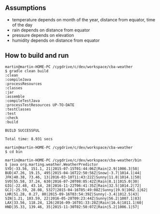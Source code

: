 ## Assumptions
- temperature depends on month of the year, distance from equator, time of the day
- rain depends on distance from equator
- pressure depends on elevation
- humidity depends on distance from equator

## How to build and run
```
martin@martin-HOME-PC /cygdrive/c/dev/workspace/cba-weather
$ gradle clean build
:clean
:compileJava
:processResources
:classes
:jar
:assemble
:compileTestJava
:processTestResources UP-TO-DATE
:testClasses
:test
:check
:build

BUILD SUCCESSFUL

Total time: 8.931 secs

martin@martin-HOME-PC /cygdrive/c/dev/workspace/cba-weather
$ cd bin

martin@martin-HOME-PC /cygdrive/c/dev/workspace/cba-weather/bin
$ java org.marting.weather.WeatherPredictor
SYD|-33.56, 151.1, 21|2015-07-15T01:44:06Z|Rain|2.9|1006.3|58|
BUD|47.26, 19.15, 495|2015-04-16T22:50:56Z|Snow|-3.7|1014.1|44|
JFK|40.38, 73.46, 13|2016-03-10T11:43:22Z|Sunny|11.8|1014.1|50|
SVO|55.58, 37.24, 630|2016-07-20T08:05:42Z|Rain|8.1|1015.0|30|
GIG|-22.48, 43.14, 28|2016-11-22T06:41:35Z|Rain|32.5|1014.2|72|
GCJ|-25.59, 28.08, 5327|2015-04-16T05:49:08Z|Sunny|19.9|1062.1|62|
LHR|51.28, 0.27, 80|2015-09-16T03:54:39Z|Sunny|-3.4|1012.5|43|
SIN|1.21, 103.59, 22|2016-05-28T09:23:44Z|Sunny|56.2|1007.1|83|
LAX|33.56, 118.24, 126|2016-09-16T01:33:28Z|Rain|16.6|1011.1|60|
HND|35.33, 139.46, 35|2015-11-30T02:50:07Z|Rain|5.2|1006.1|57|
```
